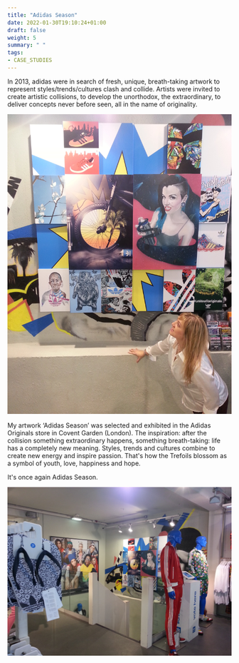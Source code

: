 ```yaml
---
title: "Adidas Season"
date: 2022-01-30T19:10:24+01:00
draft: false
weight: 5
summary: " "
tags:
- CASE_STUDIES
---
```


In 2013, adidas were in search of fresh, unique, breath-taking artwork to represent styles/trends/cultures clash and collide. Artists were invited to create artistic collisions, to develop the unorthodox, the extraordinary, to deliver concepts never before seen, all in the name of originality. 

![Adidas Originals store in Covent Garden](LaksaUK1.jpg)

My artwork ‘Adidas Season’ was selected and exhibited in the Adidas Originals store in Covent Garden (London). The inspiration: after the collision something extraordinary happens, something breath-taking: life has a completely new meaning. Styles, trends and cultures combine to create new energy and inspire passion. That's how the Trefoils blossom as a symbol of youth, love, happiness and hope.

It's once again Adidas Season.

![Adidas Originals store in Covent Garden](LaksaUK5.jpg)
